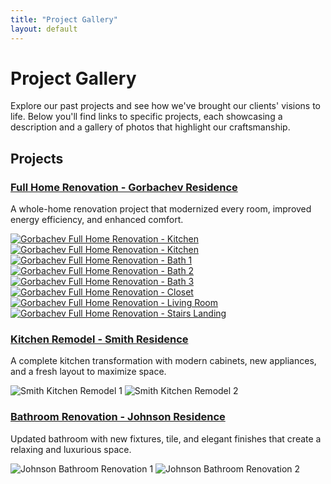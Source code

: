 ```yaml
---
title: "Project Gallery"
layout: default
---
```


# Project Gallery

Explore our past projects and see how we've brought our clients' visions to life. Below you'll find links to specific projects, each showcasing a description and a gallery of photos that highlight our craftsmanship.

## Projects

### [Full Home Renovation - Gorbachev Residence](/projects/gorbachev-full-house-renovation)
A whole-home renovation project that modernized every room, improved energy efficiency, and enhanced comfort.

<div class="carousel">
  <a href="{{ site.baseurl }}/assets/images/gorbachev-residence/kitchen-1.jpg" target="_blank"><img src="/assets/images/gorbachev-residence/kitchen-1.jpg" alt="Gorbachev Full Home Renovation - Kitchen" class="thumbnail"></a>
  <a href="{{ site.baseurl }}/assets/images/gorbachev-residence/kitchen-2.jpg" target="_blank"><img src="/assets/images/gorbachev-residence/kitchen-2.jpg" alt="Gorbachev Full Home Renovation - Kitchen" class="thumbnail"></a>
  <a href="{{ site.baseurl }}/assets/images/gorbachev-residence/bath-1.jpg" target="_blank"><img src="/assets/images/gorbachev-residence/bath-1.jpg" alt="Gorbachev Full Home Renovation - Bath 1" class="thumbnail"></a>
  <a href="{{ site.baseurl }}/assets/images/gorbachev-residence/bath-2.jpg" target="_blank"><img src="/assets/images/gorbachev-residence/bath-2.jpg" alt="Gorbachev Full Home Renovation - Bath 2" class="thumbnail"></a>
  <a href="{{ site.baseurl }}/assets/images/gorbachev-residence/bath-3.jpg" target="_blank"><img src="/assets/images/gorbachev-residence/bath-3.jpg" alt="Gorbachev Full Home Renovation - Bath 3" class="thumbnail"></a>
  <a href="{{ site.baseurl }}/assets/images/gorbachev-residence/closet.jpg" target="_blank"><img src="/assets/images/gorbachev-residence/closet.jpg" alt="Gorbachev Full Home Renovation - Closet" class="thumbnail"></a>
  <a href="{{ site.baseurl }}/assets/images/gorbachev-residence/living_room.jpg" target="_blank"><img src="/assets/images/gorbachev-residence/living_room.jpg" alt="Gorbachev Full Home Renovation - Living Room" class="thumbnail"></a>
  <a href="{{ site.baseurl }}/assets/images/gorbachev-residence/stairs_landing.jpg" target="_blank"><img src="/assets/images/gorbachev-residence/stairs_landing.jpg" alt="Gorbachev Full Home Renovation - Stairs Landing" class="thumbnail"></a>
</div>

### [Kitchen Remodel - Smith Residence](/projects/smith-kitchen-remodel)
A complete kitchen transformation with modern cabinets, new appliances, and a fresh layout to maximize space.

![Smith Kitchen Remodel 1](/assets/images/smith-kitchen-1.jpg)
![Smith Kitchen Remodel 2](/assets/images/smith-kitchen-2.jpg)

### [Bathroom Renovation - Johnson Residence](/projects/johnson-bathroom-renovation)
Updated bathroom with new fixtures, tile, and elegant finishes that create a relaxing and luxurious space.

![Johnson Bathroom Renovation 1](/assets/images/johnson-bathroom-1.jpg)
![Johnson Bathroom Renovation 2](/assets/images/johnson-bathroom-2.jpg)
